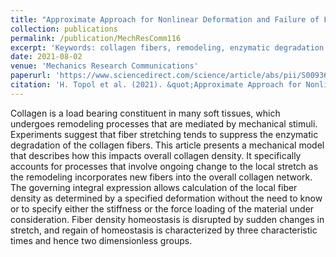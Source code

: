 ```yaml
---
title: "Approximate Approach for Nonlinear Deformation and Failure of Fibre Composites"
collection: publications
permalink: /publication/MechResComm116
excerpt: 'Keywords: collagen fibers, remodeling, enzymatic degradation'
date: 2021-08-02
venue: 'Mechanics Research Communications'
paperurl: 'https://www.sciencedirect.com/science/article/abs/pii/S0093641321000835'
citation: 'H. Topol et al. (2021). &quot;Approximate Approach for Nonlinear Deformation and Failure of Fibre Composites.&quot; <i>Mech. Res. Commun.</i>. 116: 103740.'
---
```

Collagen is a load bearing constituent in many soft tissues, which undergoes remodeling processes that are mediated by mechanical stimuli. Experiments suggest that fiber stretching tends to suppress the enzymatic degradation of the collagen fibers. This article presents a mechanical model that describes how this impacts overall collagen density. It specifically accounts for processes that involve ongoing change to the local stretch as the remodeling incorporates new fibers into the overall collagen network. The governing integral expression allows calculation of the local fiber density as determined by a specified deformation without the need to know or to specify either the stiffness or the force loading of the material under consideration. Fiber density homeostasis is disrupted by sudden changes in stretch, and regain of homeostasis is characterized by three characteristic times and hence two dimensionless groups.
